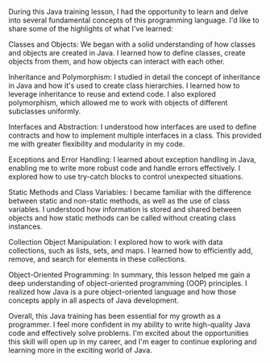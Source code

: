 During this Java training lesson, I had the opportunity to learn and delve into several fundamental concepts of this programming language. I'd like to share some of the highlights of what I've learned:

Classes and Objects: We began with a solid understanding of how classes and objects are created in Java. I learned how to define classes, create objects from them, and how objects can interact with each other.

Inheritance and Polymorphism: I studied in detail the concept of inheritance in Java and how it's used to create class hierarchies. I learned how to leverage inheritance to reuse and extend code. I also explored polymorphism, which allowed me to work with objects of different subclasses uniformly.

Interfaces and Abstraction: I understood how interfaces are used to define contracts and how to implement multiple interfaces in a class. This provided me with greater flexibility and modularity in my code.

Exceptions and Error Handling: I learned about exception handling in Java, enabling me to write more robust code and handle errors effectively. I explored how to use try-catch blocks to control unexpected situations.

Static Methods and Class Variables: I became familiar with the difference between static and non-static methods, as well as the use of class variables. I understood how information is stored and shared between objects and how static methods can be called without creating class instances.

Collection Object Manipulation: I explored how to work with data collections, such as lists, sets, and maps. I learned how to efficiently add, remove, and search for elements in these collections.

Object-Oriented Programming: In summary, this lesson helped me gain a deep understanding of object-oriented programming (OOP) principles. I realized how Java is a pure object-oriented language and how those concepts apply in all aspects of Java development.

Overall, this Java training has been essential for my growth as a programmer. I feel more confident in my ability to write high-quality Java code and effectively solve problems. I'm excited about the opportunities this skill will open up in my career, and I'm eager to continue exploring and learning more in the exciting world of Java.

